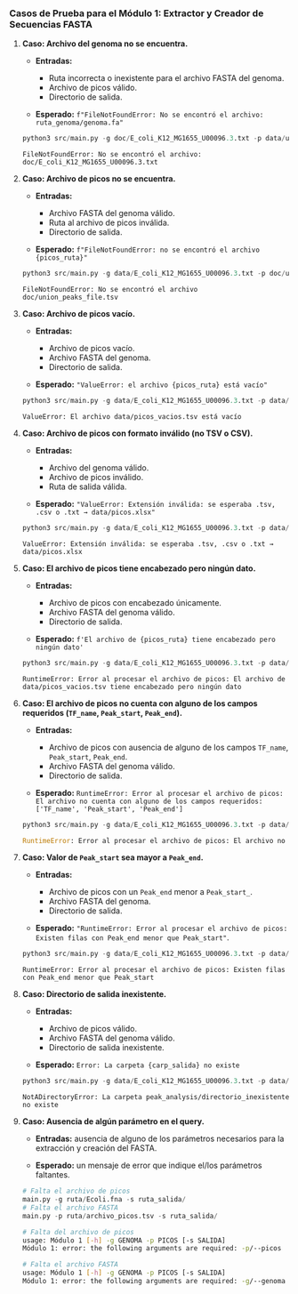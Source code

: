 ### Casos de Prueba para el Módulo 1: Extractor y Creador de Secuencias FASTA


1.  **Caso: Archivo del genoma no se encuentra.**
    
    -   **Entradas:**

        -   Ruta incorrecta o inexistente para el archivo FASTA del genoma.
        -   Archivo de picos válido.
        -   Directorio de salida.

    -   **Esperado:** `f"FileNotFoundError: No se encontró el archivo: ruta_genoma/genoma.fa"`
    
    ```python
    python3 src/main.py -g doc/E_coli_K12_MG1655_U00096.3.txt -p data/union_peaks_file.tsv -s results/
    ```
    ```
    FileNotFoundError: No se encontró el archivo: doc/E_coli_K12_MG1655_U00096.3.txt
    ```

2. **Caso: Archivo de picos no se encuentra.**

    - **Entradas:**

        - Archivo FASTA del genoma válido.
        - Ruta al archivo de picos inválida.
        - Directorio de salida.
    
    - **Esperado:** `f"FileNotFoundError: no se encontró el archivo {picos_ruta}"`

    ```python
    python3 src/main.py -g data/E_coli_K12_MG1655_U00096.3.txt -p doc/union_peaks_file.tsv -s results/
    ```
    ```
    FileNotFoundError: No se encontró el archivo doc/union_peaks_file.tsv
    ```

3.  **Caso: Archivo de picos vacío.**
    
    -   **Entradas:**

        -   Archivo de picos vacío.
        -   Archivo FASTA del genoma.
        -   Directorio de salida.

    -   **Esperado:** `"ValueError: el archivo {picos_ruta} está vacío"`

    ```python
    python3 src/main.py -g data/E_coli_K12_MG1655_U00096.3.txt -p data/picos_vacios.tsv -s results/
    ```
    
    ```
    ValueError: El archivo data/picos_vacios.tsv está vacío
    ```

4. **Caso: Archivo de picos con formato inválido (no TSV o CSV).**

    - **Entradas:**

        - Archivo del genoma válido.
        - Archivo de picos inválido.
        - Ruta de salida válida.

    - **Esperado:** `"ValueError: Extensión inválida: se esperaba .tsv, .csv o .txt → data/picos.xlsx"`

    ```python
    python3 src/main.py -g data/E_coli_K12_MG1655_U00096.3.txt -p data/picos.xlsx -s results/
    ```
    ```
    ValueError: Extensión inválida: se esperaba .tsv, .csv o .txt → data/picos.xlsx
    ```

5. **Caso: El archivo de picos tiene encabezado pero ningún dato.**

    - **Entradas:**

        -   Archivo de picos con encabezado únicamente.
        -   Archivo FASTA del genoma válido.
        -   Directorio de salida.

    - **Esperado:** `f'El archivo de {picos_ruta} tiene encabezado pero ningún dato'`

    ```python
    python3 src/main.py -g data/E_coli_K12_MG1655_U00096.3.txt -p data/picos_vacios.tsv -s results/
    ```
    ```
    RuntimeError: Error al procesar el archivo de picos: El archivo de data/picos_vacios.tsv tiene encabezado pero ningún dato
    ```

6.  **Caso: El archivo de picos no cuenta con alguno de los campos requeridos (`TF_name`, `Peak_start`, `Peak_end`).**
    
    -   **Entradas:**

        -   Archivo de picos con ausencia de alguno de los campos `TF_name`, `Peak_start`, `Peak_end`.
        -   Archivo FASTA del genoma válido.
        -   Directorio de salida.

    -   **Esperado:** `RuntimeError: Error al procesar el archivo de picos: El archivo no cuenta con alguno de los campos requeridos: ['TF_name', 'Peak_start', 'Peak_end']`

    ```python
    python3 src/main.py -g data/E_coli_K12_MG1655_U00096.3.txt -p data/picos_sin_name.tsv -s resultados/
    ```

    ```python
    RuntimeError: Error al procesar el archivo de picos: El archivo no cuenta con alguno de los campos requeridos: ['TF_name', 'Peak_start', 'Peak_end']
    ```
7. **Caso: Valor de `Peak_start` sea mayor a `Peak_end`.**

	- **Entradas:**
	
		- Archivo de picos con un `Peak_end` menor a `Peak_start_`.
		- Archivo FASTA del genoma.
		- Directorio de salida.

	- **Esperado:** `"RuntimeError: Error al procesar el archivo de picos: Existen filas con Peak_end menor que Peak_start"`.

    ```py
    python3 src/main.py -g data/E_coli_K12_MG1655_U00096.3.txt -p data/picos_invert.tsv -s peak_analysis/results
    ```
    ```
    RuntimeError: Error al procesar el archivo de picos: Existen filas con Peak_end menor que Peak_start
    ```

8. **Caso: Directorio de salida inexistente.**

	 - **Entradas:**
		 
		 - Archivo de picos válido.
		 - Archivo FASTA del genoma válido.
		 - Directorio de salida inexistente.
 
	 - **Esperado:**  `Error: La carpeta {carp_salida} no existe`

    ```py
    python3 src/main.py -g data/E_coli_K12_MG1655_U00096.3.txt -p data/union_peaks_file.tsv -s peak_analysis/directorio_inexistente
    ```
    ```
    NotADirectoryError: La carpeta peak_analysis/directorio_inexistente no existe
    ```

9. **Caso: Ausencia de algún parámetro en el query.**

	- **Entradas:** ausencia de alguno de los parámetros necesarios para la extracción y creación del FASTA.

	- **Esperado:** un mensaje de error que indique el/los parámetros faltantes.

    ```python
    # Falta el archivo de picos
    main.py -g ruta/Ecoli.fna -s ruta_salida/
    # Falta el archivo FASTA
    main.py -p ruta/archivo_picos.tsv -s ruta_salida/
    ```
    ```bash
    # Falta del archivo de picos
    usage: Módulo 1 [-h] -g GENOMA -p PICOS [-s SALIDA]
    Módulo 1: error: the following arguments are required: -p/--picos

    # Falta el archivo FASTA
    usage: Módulo 1 [-h] -g GENOMA -p PICOS [-s SALIDA]
    Módulo 1: error: the following arguments are required: -g/--genoma
    ```
